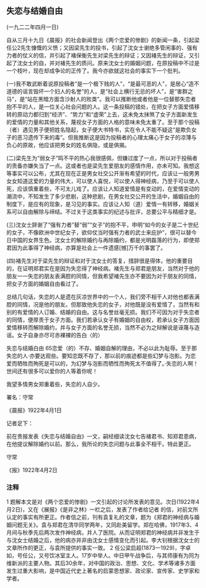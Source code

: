 ## 失恋与结婚自由

(一九二二年四月一日)


自从三月十九日《晨报》的社会新闻登出《两个恋爱的惨剧》的新闻一条，引起梁任公2先生慷慨的义愤；又因梁先生的投书，引起了沈女士谢绝多管闲事的、强有力者的仗义的信，并引起了褚保衡先生对梁先生的辩证；又因褚先生的辩证，又引起了沈女士的自，并对褚先生的质问。原来沈女士的婚姻问题，在原投稿中不过是一个枝叶，现在却成争论的正传了。我今亦欲就这社会的事实下一个批判。

(一)我不敢武断着说原投稿者“是一个极下贱的人”，“是最可恶的人”，是居心“造不道德的谣言毁坏一个妇人的名誉”的人，是“社会上横行无忌的坏人”，是“害群之马”，是“站在黑暗方面含沙射人的败类”。我可以推断他或者他是一位替那失恋者抱不平的人，是一位关心社会问题的人。这一条投稿的错处，在把女子方面爱情移转的原动力都归到“经济”、“势力”和“虚荣”上去，这未免太抹煞了女子方面新发生的爱情的力量和其他关系，蔑视女子方面的人格的意味未免太重了。至于那个投稿（者）遇见男子便把姓名隐起，女子便大书特书，实在令人不能不疑这“是欺负女子的恶习遗传下来的毒”。但我推断这是因为投稿者的心理太痛心于女子的凉薄与负心的原故，他应该把男女的姓名俱隐，或是俱揭。

(二)梁先生为“弱女子”鸣不平的热心我很感佩，但嫌过度了一点，所以对于投稿者的责备亦嫌失当了一点。这或者也是梁先生爱朋友的感情作用，亦未可知。我想这等事实可以公布，尤其在现在正是男女社交公开渐有希望的时代，应该让一般男男女女知道这爱的力量的伟大，可以使人喜悦，可以使人得神经病，乃至于可以使人死，应该慎重着些，不可太儿戏了。应该让人知道爱情是有变动的，在爱情变动的潮流中，不知发生了多少悲剧，这种悲剧，在男女社交公开的生活中，婚姻自由的制度下，是应有的现象，是习见的事实。应该让人知（道）爱情一有转移，婚姻关系可以自由解除与缔结。不过关于这类事实的纪述与批评，总要公平与精细才是。

(三)沈女士辞谢了“强有力者”替“弱”“女子”的抱不平，申明“如今的女子是二十世纪的女子，不像欧洲中世纪女子，欲仰仗当时强有力者的武士来庇护”，很可以替今日中国的女界生色。沈女士的解除婚约与再除婚约，都是光明磊落的行为，即使郑君因为此事得了神经病，亦算是社会上一件遗感[憾]万千的事罢了。

(四)褚先生对于梁先生的辩证和对于沈女士的答复，措辞很是得体，他的重要目的，在证明郑君实在是因为失恋得了神经病。褚先生与郑君是朋友，当然对于他的朋友一一失恋的朋友表满腔的同情，但我希望褚先生亦不要因为对于朋友的同情，把女子方面的婚姻自由看过了。

总结几句话，失恋的人是遗在灰凉世界中的一个人，我们旁不相干人对他也都表满腔的同情，况是他的朋友。但那致他失恋的女子，对他既是没有爱情了，当然有和别的有爱情的人订婚、结婚的自由。这与名誉丝毫无损。我们不可因为对于失恋者的同情，便厚责于女子方面。我们若承认女子有婚姻的自由权，若承认女子方面因爱情移转而解除婚约，并与女子方面的名誉无损，当然不必为之辩解说是诬蔑与造谣。女子自身亦尽可赤裸裸的告白〈的〉

 

失恋与结婚白由 65恋爱（的）不存、婚姻自解的理由，不必以此为耻辱。至于那失恋的人·亦要达观些。要知恋既不存了，那以前的痕迹都是些幻梦与泡影。为恋爱而牺牲而殉死是可以的，为幻梦与泡影而牺性而殉死太不值得了。·失恋的人啊！世间还有很多可以爱你的人等着你呢！

我望多情男女郑重着些，失恋的人自少。

 

署名：守常

《晨报》1922年4月1日

 

记者足下：

前在贵报发表《失恋与结婚自由》一文，嗣经细读沈女七告褚君书、知郑君患病，在他提议解除婚约以前。那么，我所论的失恋问题与此事全不相干。特此更正。

 

守常

《报》1922年4月2日


### 注释
1 题解本文是对《两个恋爱的惨剧》一文引起的讨论所发表的意见。次日(1922年4月2日)，又在《展报》《是非之林》一栏之后，发表了作者给记者 的信，对前文所认定的事实有所更正。作者信之前，刊有袁复礼的文章，题为《郑君的神经病与婚姻问题无关》。袁与郑君在清华同学两年，又同赴美留学。郑在哈佛，1917年3、4月间与秋季先后两次发作神经病，并人了医院。从而证明郑君的神经病并非发生于与沈女士结婚之后，他的病亦并非由沈女士感情变化而引起。李大钊根据沈女士的文章所作的更正，与袁所提供的事实一致。
2 任公梁启超(1873一1929)，字卓如，号任公，又号饮冰室主人。17岁中举人。中日甲午战争后，与其师康有为同为维新派的主要人物。其后30余年，对中国的政治、思想、文化、学术等诸多方面发生过重大影响，是中国近代史上著名的启蒙思想家、政论家、宣传家、史学家和学者。
